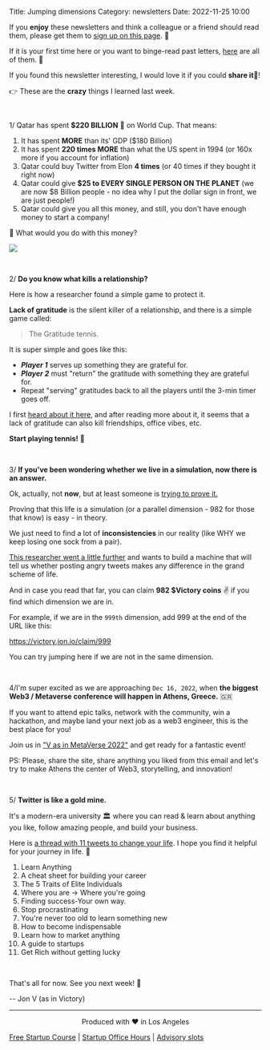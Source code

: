 Title: Jumping dimensions
Category: newsletters
Date: 2022-11-25 10:00

If you **enjoy** these newsletters and think a colleague or a friend should read them, please get them to [sign up on this page](https://jon.io/). 📝

If it is your first time here or you want to binge-read past letters, [here](https://jon.io/category/newsletters) are all of them. 📰

If you found this newsletter interesting, I would love it if you could **share it**🔗!

👉 These are the **crazy** things I learned last week.

<br>

1/ Qatar has spent **$220 BILLION** 🤯 on World Cup. That means:

1. It has spent **MORE** than its' GDP ($180 Billion)
2. It has spent **220 times MORE** than what the US spent in 1994 (or 160x more if you account for inflation)
3. Qatar could buy Twitter from Elon **4 times** (or 40 times if they bought it right now)
4. Qatar could give **$25 to EVERY SINGLE PERSON ON THE PLANET** (we are now $8 Billion people - no idea why I put the dollar sign in front, we are just people!)
5. Qatar could give you all this money, and still, you don't have enough money to start a company!


🧐 What would you do with this money? 

![](https://sendfoxprod.b-cdn.net/media/CbzgNQfcpNeGdGsxitLo11gMwJPSU7XUFhrhlIkB16325)

<br>

2/ **Do you know what kills a relationship?**

Here is how a researcher found a simple game to protect it.

**Lack of gratitude** is the silent killer of a relationship, and there is a simple game called:

> The Gratitude tennis.

It is super simple and goes like this:

* _**Player 1**_ serves up something they are grateful for.
* _**Player 2**_ must "return" the gratitude with something they are grateful for.
* Repeat "serving" gratitudes back to all the players until the 3-min timer goes off.

I first [heard about it here](https://twitter.com/mattschnuck/status/1595084964239798272?t=TeUB_aEb3F14ObJJjWrkhQ&s=19), and after reading more about it, it seems that a lack of gratitude can also kill friendships, office vibes, etc.

**Start playing tennis!** 🎾

<br>


3/ **If you've been wondering whether we live in a simulation, now there is an answer.**

Ok, actually, not **now**, but at least someone is [trying to prove it.](https://futurism.com/the-byte/scientist-crowdfunding-experiment-simulation)

Proving that this life is a simulation (or a parallel dimension - 982 for those that know) is easy - in theory.

We just need to find a lot of **inconsistencies** in our reality (like WHY we keep losing one sock from a pair).

[This researcher went a little further](https://futurism.com/the-byte/scientist-crowdfunding-experiment-simulation) and wants to build a machine that will tell us whether posting angry tweets makes any difference in the grand scheme of life.

And in case you read that far, you can claim **982 $Victory coins** ✌️ if you find which dimension we are in.

For example, if we are in the `999th` dimension, add 999 at the end of the URL like this:

<https://victory.jon.io/claim/999>

You can try jumping here if we are not in the same dimension.

<br>

4/I'm super excited as we are approaching `Dec 16, 2022`, when **the biggest Web3 / Metaverse conference will happen in Athens, Greece.** 🇬🇷

If you want to attend epic talks, network with the community, win a hackathon, and maybe land your next job as a web3 engineer, this is the best place for you!

Join us in ["V as in MetaVerse 2022"](https://jon.io/metaverse2022) and get ready for a fantastic event!

PS: Please, share the site, share anything you liked from this email and let's try to make Athens the center of Web3, storytelling, and innovation!

<br>

5/ **Twitter is like a gold mine.**

It's a modern-era university 🏛️ where you can read & learn about anything you like, follow amazing people, and build your business.

Here is [a thread with 11 tweets to change your life](https://twitter.com/blakeaburge/status/1434533802093645832). I hope you find it helpful for your journey in life. 🙏

1. Learn Anything
2. A cheat sheet for building your career
3. The 5 Traits of Elite Individuals
4. Where you are -> Where you're going
5. Finding success-Your own way.
6. Stop procrastinating
7. You're never too old to learn something new
8. How to become indispensable
9. Learn how to market anything
10. A guide to startups
11. Get Rich without getting lucky

<br>

That's all for now. See you next week! 🚀

-- Jon V (as in Victory)

---

<div align="center">
  Produced with ❤️ in Los Angeles
</div>

[Free Startup Course](https://jon.io/pages/built-to-fail) | [Startup Office Hours](https://jon.io/startup-office-hours) | [Advisory slots](https://jon.io/advisory)

